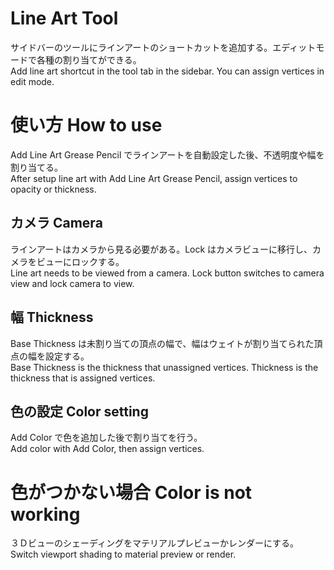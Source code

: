 # Line Art Tool
サイドバーのツールにラインアートのショートカットを追加する。エディットモードで各種の割り当てができる。  
Add line art shortcut in the tool tab in the sidebar. You can assign vertices in edit mode.

# 使い方 How to use
Add Line Art Grease Pencil でラインアートを自動設定した後、不透明度や幅を割り当てる。  
After setup line art with Add Line Art Grease Pencil, assign vertices to opacity or thickness.

## カメラ Camera
ラインアートはカメラから見る必要がある。Lock はカメラビューに移行し、カメラをビューにロックする。  
Line art needs to be viewed from a camera. Lock button switches to camera view and lock camera to view.

## 幅 Thickness
Base Thickness は未割り当ての頂点の幅で、幅はウェイトが割り当てられた頂点の幅を設定する。  
Base Thickness is the thickness that unassigned vertices. Thickness is the thickness that is assigned vertices.

## 色の設定 Color setting
Add Color で色を追加した後で割り当てを行う。  
Add color with Add Color, then assign vertices.

# 色がつかない場合 Color is not working
３Ｄビューのシェーディングをマテリアルプレビューかレンダーにする。  
Switch viewport shading to material preview or render.
